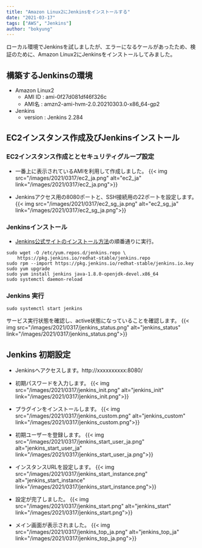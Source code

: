 ```yaml
---
title: "Amazon Linux2にJenkinsをインストールする"
date: "2021-03-17"
tags: ["AWS", "Jenkins"]
author: "bokyung"
---
```


ローカル環境でJenkinsを試しましたが、エラーになるケールがあったため、検証のために、Amazon Linux2にJenkinsをインストールしてみました。

## 構築するJenkinsの環境
* Amazon Linux2
  * AMI ID : ami-0f27d081df46f326c
  * AMI名 : amzn2-ami-hvm-2.0.20210303.0-x86_64-gp2
* Jenkins
  * version : Jenkins 2.284

## EC2インスタンス作成及びJenkinsインストール
### EC2インスタンス作成ととセキュリティグループ設定
* 一番上に表示されているAMIを利用して作成しました。
{{< img src="/images/2021/0317/ec2_ja.png" alt="ec2_ja" link="/images/2021/0317/ec2_ja.png">}}

* Jenkinsアクセス用の8080ポートと、SSH接続用の22ポートを設定します。
{{< img src="/images/2021/0317/ec2_sg_ja.png" alt="ec2_sg_ja" link="/images/2021/0317/ec2_sg_ja.png">}}


### Jenkinsインストール
* [Jenkins公式サイトのインストール方法](https://www.jenkins.io/doc/book/installing/linux/#red-hat-centos)の順番通りに実行。

```
sudo wget -O /etc/yum.repos.d/jenkins.repo \
    https://pkg.jenkins.io/redhat-stable/jenkins.repo
sudo rpm --import https://pkg.jenkins.io/redhat-stable/jenkins.io.key
sudo yum upgrade
sudo yum install jenkins java-1.8.0-openjdk-devel.x86_64
sudo systemctl daemon-reload
```

### Jenkins 実行
```
sudo systemctl start jenkins
```

サービス実行状態を確認し、active状態になっていることを確認します。
{{< img src="/images/2021/0317/jenkins_status.png" alt="jenkins_status" link="/images/2021/0317/jenkins_status.png">}}

## Jenkins 初期設定
* Jenkinsへアクセスします。http://xxxxxxxxxx:8080/
* 初期パスワードを入力します。
{{< img src="/images/2021/0317/jenkins_init.png" alt="jenkins_init" link="/images/2021/0317/jenkins_init.png">}}

* プラグインをインストールします。
{{< img src="/images/2021/0317/jenkins_custom.png" alt="jenkins_custom" link="/images/2021/0317/jenkins_custom.png">}}

* 初期ユーザーを登録します。
{{< img src="/images/2021/0317/jenkins_start_user_ja.png" alt="jenkins_start_user_ja" link="/images/2021/0317/jenkins_start_user_ja.png">}}


* インスタンスURLを設定します。
{{< img src="/images/2021/0317/jenkins_start_instance.png" alt="jenkins_start_instance" link="/images/2021/0317/jenkins_start_instance.png">}}

* 設定が完了しました。
{{< img src="/images/2021/0317/jenkins_start.png" alt="jenkins_start" link="/images/2021/0317/jenkins_start.png">}}

* メイン画面が表示されました。
{{< img src="/images/2021/0317/jenkins_top_ja.png" alt="jenkins_top_ja" link="/images/2021/0317/jenkins_top_ja.png">}}



